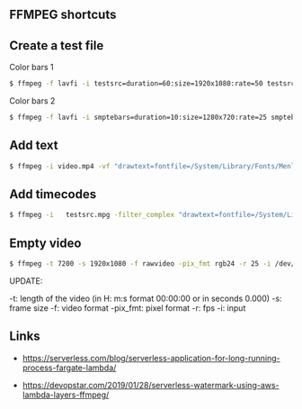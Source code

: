 ## FFMPEG shortcuts

## Create a test file 


Color bars 1
```bash
$ ffmpeg -f lavfi -i testsrc=duration=60:size=1920x1080:rate=50 testsrc.mpg
```
Color bars 2
```bash
$ ffmpeg -f lavfi -i smptebars=duration=10:size=1280x720:rate=25 smptebars.mp4
```

## Add text


```bash
$ ffmpeg -i video.mp4 -vf "drawtext=fontfile=/System/Library/Fonts/Menlo.ttc:text='Hello': x=100: y=500: fontsize=84: fontcolor=yellow@0.8: box=1: boxcolor=blue@0.9" -c:a copy -c:v libx264 -preset veryfast -crf 16 -x264-params keyint=60 -map 0  output.mp4
```

## Add timecodes

```bash
$ ffmpeg -i   testsrc.mpg -filter_complex "drawtext=fontfile=/System/Library/Fonts/Menlo.ttc:text='frame %{n}\\: %{pict_type}\\: pts=%{pts \\: hms}': x=100: y=50: fontsize=84: fontcolor=yellow@0.8: box=1: boxcolor=blue@0.9" -c:a copy -c:v libx264 -preset veryfast -crf 16 -x264-params keyint=60 -map 0  testsrcb.mp4
```

## Empty video

```bash
$ ffmpeg -t 7200 -s 1920x1080 -f rawvideo -pix_fmt rgb24 -r 25 -i /dev/zero empty.mpeg

```

UPDATE:

-t:       length of the video (in H: m:s format 00:00:00 or in seconds 0.000)
-s:       frame size
-f:       video format
-pix_fmt: pixel format
-r:       fps
-i:       input



## Links

- https://serverless.com/blog/serverless-application-for-long-running-process-fargate-lambda/

- https://devopstar.com/2019/01/28/serverless-watermark-using-aws-lambda-layers-ffmpeg/